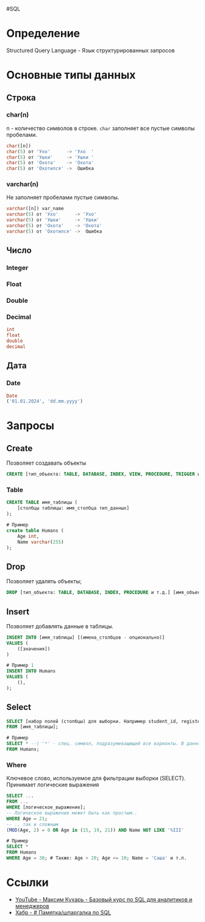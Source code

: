 #SQL
# Определение
Structured Query Language - Язык структурированных запросов
# Основные типы данных
## Строка
### char(n)
n - количество символов в строке. `char` заполняет все пустые символы пробелами.
```sql
char([n])
char(5) от 'Ухо'      -> 'Ухо  '
char(5) от 'Ушки'     -> 'Ушки '
char(5) от 'Охота'    -> 'Охота'
char(5) от 'Охотился' ->  Ошибка
```
### varchar(n)
Не заполняет пробелами пустые символы.
```sql
varchar([n]) var_name
varchar(5) от 'Ухо'      -> 'Ухо'
varchar(5) от 'Ушки'     -> 'Ушки'
varchar(5) от 'Охота'    -> 'Охота'
varchar(5) от 'Охотился' ->  Ошибка
```
## Число
### Integer
### Float
### Double
### Decimal
```sql
int
float
double
decimal
```
## Дата
### Date
```sql
Date
('01.01.2024', 'dd.mm.yyyy')
```
# Запросы
## Create
Позволяет создавать объекты
```sql
CREATE [тип_объекта: TABLE, DATABASE, INDEX, VIEW, PROCEDURE, TRIGGER и т.д.] [имя_объекта] [парамеры];
```
### Table
```sql
CREATE TABLE имя_таблицы (
	[столбцы таблицы: имя_столбца тип_данных]
);

# Пример
create table Humans (
	Age int,
	Name varchar(255)
);
```
## Drop
Позволяет удалять объекты;
```sql
DROP [тип_объекта: TABLE, DATABASE, INDEX, PROCEDURE и т.д.] [имя_объекта];
```
## Insert
Позволяет добавлять данные в таблицы.
```sql
INSERT INTO [имя_таблицы] [(имена_столбцов - опционально)]
VALUES (
	([значения])
)

# Пример 1
INSERT INTO Humans
VALUES (
	(),
);
```
## Select
```sql
SELECT [набор полей (столбцы) для выборки. Например student_id, register_date и т.п]
FROM [имя_таблицы];

# Пример
SELECT * --| '*' - спец. символ, подразумеващющий все варианты. В данном случае - показать все столбцы из таблицы.
FROM Humans;
```
### Where
Ключевое слово, используемое для фильтрации выборки (SELECT).
Принимает логические выражения
```sql
SELECT ...
FROM ...
WHERE [логическое_выражение];
-- Логическое выражение может быть как простым..
WHERE Age = 21;
-- .. так и сложным
(MOD(Age, 2) = 0 OR Age in (15, 19, 21)) AND Name NOT LIKE '%III'

# Пример
SELECT *
FROM Humans
WHERE Age = 30; # Также: Age > 20; Age <= 10; Name = 'Саша' и т.п.
```
# Ссылки
- [YouTube - Максим Кухарь - Базовый курс по SQL для аналитиков и менеджеров](https://youtube.com/playlist?list=PLKl9v2TQvIkq4i_hZwZ1PmobxJSkIGwBf&si=isj-N83hn2N_WH4a)
- [Хабр - # Памятка/шпаргалка по SQL](https://habr.com/ru/articles/564390/)